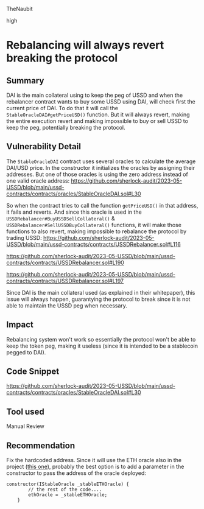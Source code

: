 TheNaubit

high

# Rebalancing will always revert breaking the protocol

## Summary
DAI is the main collateral using to keep the peg of USSD and when the rebalancer contract wants to buy some USSD using DAI, will check first the current price of DAI. To do that it will call the `StableOracleDAI#getPriceUSD()` function. But it will always revert, making the entire execution revert and making impossible to buy or sell USSD to keep the peg, potentially breaking the protocol.

## Vulnerability Detail
The `StableOracleDAI` contract uses several oracles to calculate the average DAI/USD price. In the constructor it initializes the oracles by assigning their addresses. But one of those oracles is using the zero address instead of one valid oracle address:
https://github.com/sherlock-audit/2023-05-USSD/blob/main/ussd-contracts/contracts/oracles/StableOracleDAI.sol#L30

So when the contract tries to call the function `getPriceUSD()` in that address, it fails and reverts. And since this oracle is used in the `USSDRebalancer#BuyUSSDSellCollateral()` & `USSDRebalancer#SellUSSDBuyCollateral()`  functions, it will make those functions to also revert, making impossible to rebalance the protocol by trading USSD:
https://github.com/sherlock-audit/2023-05-USSD/blob/main/ussd-contracts/contracts/USSDRebalancer.sol#L116

https://github.com/sherlock-audit/2023-05-USSD/blob/main/ussd-contracts/contracts/USSDRebalancer.sol#L190

https://github.com/sherlock-audit/2023-05-USSD/blob/main/ussd-contracts/contracts/USSDRebalancer.sol#L197

Since DAI is the main collateral used (as explained in their whitepaper), this issue will always happen, guarantying the protocol to break since it is not able to maintain the USSD peg when necessary.

## Impact
Rebalancing system won't work so essentially the protocol won't be able to keep the token peg, making it useless (since it is intended to be a stablecoin pegged to DAI).

## Code Snippet
https://github.com/sherlock-audit/2023-05-USSD/blob/main/ussd-contracts/contracts/oracles/StableOracleDAI.sol#L30

## Tool used

Manual Review

## Recommendation
Fix the hardcoded address. Since it will use the ETH oracle also in the project ([this one](https://github.com/sherlock-audit/2023-05-USSD/blob/main/ussd-contracts/contracts/oracles/StableOracleWETH.sol)), probably the best option is to add a parameter in the constructor to pass the address of the oracle deployed:
```solidity
constructor(IStableOracle _stableETHOracle) {
        // the rest of the code....
        ethOracle = _stableETHOracle;
    }
```
